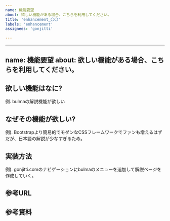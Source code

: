 ```yaml
---
name: 機能要望
about: 欲しい機能がある場合、こちらを利用してください。
title: 'enhancement_〇〇'
labels: 'enhancement'
assignees: 'gonjitti'

---
```


---
name: 機能要望
about: 欲しい機能がある場合、こちらを利用してください。
---


## 欲しい機能はなに?
例. bulmaの解説機能が欲しい


## なぜその機能が欲しい?
例). Bootstrapより簡易的でモダンなCSSフレームワークでファンも増えるはずだが、日本語の解説が少なすぎるため。


## 実装方法
例). gonjitti.comのナビゲーションにbulmaのメニューを追加して解説ページを作成していく。


## 参考URL


## 参考資料